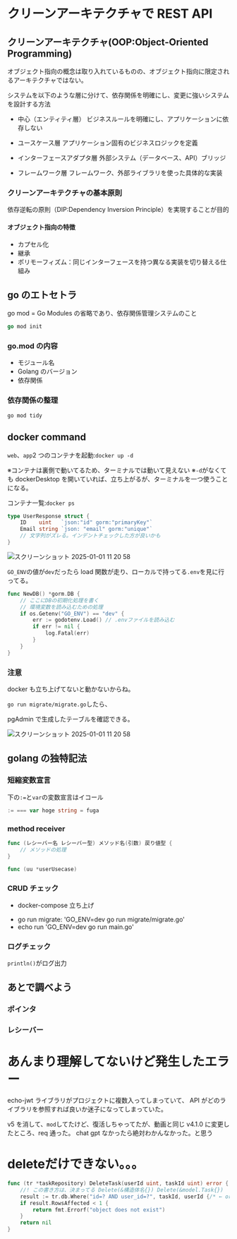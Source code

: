 # クリーンアーキテクチャで REST API

## クリーンアーキテクチャ(OOP:Object-Oriented Programming)

オブジェクト指向の概念は取り入れているものの、オブジェクト指向に限定されるアーキテクチャではない。

システムを以下のような層に分けて、依存関係を明確にし、変更に強いシステムを設計する方法

- 中心（エンティティ層）
  ビジネスルールを明確にし、アプリケーションに依存しない

- ユースケース層
  アプリケーション固有のビジネスロジックを定義

- インターフェースアダプタ層
  外部システム（データベース、API）ブリッジ

- フレームワーク層
  フレームワーク、外部ライブラリを使った具体的な実装

### クリーンアーキテクチャの基本原則

依存逆転の原則（DIP:Dependency Inversion Principle）を実現することが目的

#### オブジェクト指向の特徴

- カプセル化
- 継承
- ポリモーフィズム：同じインターフェースを持つ異なる実装を切り替える仕組み

## go のエトセトラ

go mod = Go Modules の省略であり、依存関係管理システムのこと

```go
go mod init
```

### go.mod の内容

- モジュール名
- Golang のバージョン
- 依存関係

### 依存関係の整理

`go mod tidy`

## docker command

`web`、`app`2 つのコンテナを起動:`docker up -d`

※コンテナは裏側で動いてるため、ターミナルでは動いて見えない
※`-d`がなくても dockerDesktop を開いていれば、立ち上がるが、ターミナルを一つ使うことになる。

コンテナ一覧:`docker ps`

```go
type UserResponse struct {
	ID    uint   `json:"id" gorm:"primaryKey"`
	Email string `json: "email" gorm:"unique"`
	// 文字列がズレる。インデントチェックした方が良いかも
}
```

![スクリーンショット 2025-01-01 11 20 58](https://gist.github.com/user-attachments/assets/b5875fbc-8e1b-4208-908b-e72c2d4f3b05)

`GO_ENV`の値が`dev`だったら load 関数が走り、ローカルで持ってる`.env`を見に行ってる。

```go
func NewDB() *gorm.DB {
	// ここにDBの初期化処理を書く
	// 環境変数を読み込むための処理
	if os.Getenv("GO_ENV") == "dev" {
		err := godotenv.Load() // .envファイルを読み込む
		if err != nil {
			log.Fatal(err)
		}
	}
}
```

### 注意

docker も立ち上げてないと動かないからね。

`go run migrate/migrate.go`したら、

pgAdmin で生成したテーブルを確認できる。

![スクリーンショット 2025-01-01 11 20 58](https://gist.github.com/user-attachments/assets/1fa320ab-d526-49be-9c32-1952fd68e648)

## golang の独特記法

### 短縮変数宣言

下の`:=`と`var`の変数宣言はイコール

```go
:= === var hoge string = fuga
```

### method receiver

```go
func (レシーバー名 レシーバー型) メソッド名(引数) 戻り値型 {
    // メソッドの処理
}

func (uu *userUsecase)
```

### CRUD チェック

- docker-compose 立ち上げ
<!-- 既存のマイグレーションファイルを立ち上げるコマンド -->
- go run migrate: 'GO_ENV=dev go run migrate/migrate.go'
- echo run 'GO_ENV=dev go run main.go'

### ログチェック

`println()`がログ出力

## あとで調べよう

### ポインタ

### レシーバー

# あんまり理解してないけど発生したエラー

echo-jwt ライブラリがプロジェクトに複数入ってしまっていて、
API がどのライブラリを参照すれば良いか迷子になってしまっていた。

v5 を消して、`mod`してたけど、復活しちゃってたが、動画と同じ v4.1.0 に変更したところ、req 通った。
chat gpt なかったら絶対わかんなかった。と思う


# deleteだけできない。。。

```go
func (tr *taskRepository) DeleteTask(userId uint, taskId uint) error {
	//! この書き方は、決まってる Delete(&構造体名{}) Delete(&model.Task{})
	result := tr.db.Where("id=? AND user_id=?", taskId, userId {/* ← ormのtaskIdとuserIdの順番間違えてた。入れ替えたら治った*/}).Delete(&model.Task{})
	if result.RowsAffected < 1 {
		return fmt.Errorf("object does not exist")
	}
	return nil
}
```
